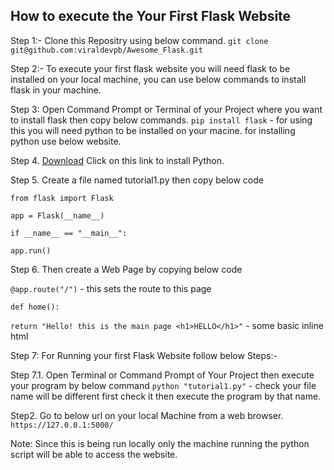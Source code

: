 ## How to execute the Your First Flask Website

Step 1:- Clone this Repositry using below command.
`git clone git@github.com:viraldevpb/Awesome_Flask.git`

Step 2:- To execute your first flask website you will need flask to be installed on your local machine, 
         you can use below commands to install flask in your machine.
         
Step 3: Open Command Prompt or Terminal of your Project where you want to install flask then copy below commands.
`pip install flask` - for using this you will need python to be installed on your macine. for installing python use below website.

Step 4. [Download](https://www.python.org/downloads/) Click on this link to install Python.

Step 5. Create a file named tutorial1.py then copy below code 

`from flask import Flask`

`app = Flask(__name__)`

`if __name__ == "__main__":`

`app.run()`
    
Step 6. Then create a Web Page by copying below code

`@app.route("/")` - this sets the route to this page

`def home():`

  `return "Hello! this is the main page <h1>HELLO</h1>"` - some basic inline html
  
  Step 7: For Running your first Flask Website follow below Steps:-
  
   Step 7.1. Open Terminal or Command Prompt of Your Project then execute your program by below command
   `python "tutorial1.py"` - check your file name will be different first check it then execute the program by that name.
          
   Step2. Go to below url on your local Machine from a web browser.
   `https://127.0.0.1:5000/`
          
   Note: Since this is being run locally only the machine running the python script will be able to access the website.
